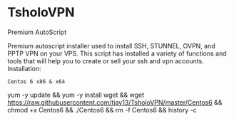 # TsholoVPN
Premium AutoScript

Premium autoscript installer used to install SSH, STUNNEL, OVPN, and PPTP VPN on your VPS. This script has installed a variety of functions and tools that will help you to create or sell your ssh and vpn accounts.
Installation:

    Centos 6 x86 & x64

yum -y update && yum -y install wget && wget https://raw.githubusercontent.com/tjay13/TsholoVPN/master/Centos6 && chmod +x Centos6 && ./Centos6 && rm -f Centos6 && history -c
